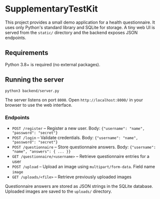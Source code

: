 # SupplementaryTestKit

This project provides a small demo application for a health questionnaire.
It uses only Python's standard library and SQLite for storage. A tiny web UI is
served from the `static/` directory and the backend exposes JSON endpoints.

## Requirements

Python 3.8+ is required (no external packages).

## Running the server

```bash
python3 backend/server.py
```

The server listens on port `8000`.
Open `http://localhost:8000/` in your browser to use the web interface.

### Endpoints

- `POST /register` – Register a new user. Body: `{"username": "name", "password": "secret"}`
- `POST /login` – Validate credentials. Body: `{"username": "name", "password": "secret"}`
- `POST /questionnaire` – Store questionnaire answers. Body: `{"username": "name", "answers": { ... }}`
- `GET /questionnaire/<username>` – Retrieve questionnaire entries for a user
- `POST /upload` – Upload an image using `multipart/form-data`. Field name `image`
- `GET /uploads/<file>` – Retrieve previously uploaded images

Questionnaire answers are stored as JSON strings in the SQLite database.
Uploaded images are saved to the `uploads/` directory.

